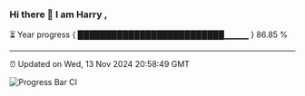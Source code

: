 ### Hi there 👋 I am Harry , 

⏳ Year progress { ██████████████████████████▁▁▁▁ } 86.85 %

---

⏰ Updated on Wed, 13 Nov 2024 20:58:49 GMT

![Progress Bar CI](https://github.com/duykhang68/duykhang68/workflows/Progress%20Bar%20CI/badge.svg)
